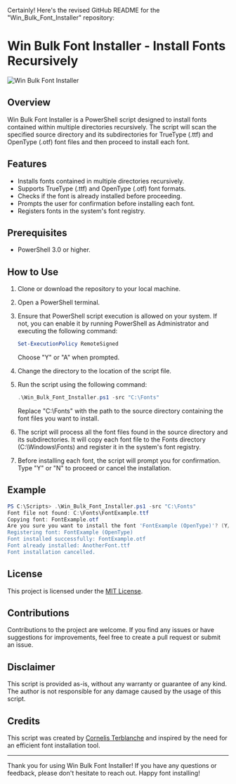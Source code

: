 Certainly! Here's the revised GitHub README for the "Win_Bulk_Font_Installer" repository:

# Win Bulk Font Installer - Install Fonts Recursively

![Win Bulk Font Installer](https://github.com/YourGitHubUsername/Win_Bulk_Font_Installer/blob/main/FontInstallerLogo.png)

## Overview

Win Bulk Font Installer is a PowerShell script designed to install fonts contained within multiple directories recursively. The script will scan the specified source directory and its subdirectories for TrueType (.ttf) and OpenType (.otf) font files and then proceed to install each font.

## Features

- Installs fonts contained in multiple directories recursively.
- Supports TrueType (.ttf) and OpenType (.otf) font formats.
- Checks if the font is already installed before proceeding.
- Prompts the user for confirmation before installing each font.
- Registers fonts in the system's font registry.

## Prerequisites

- PowerShell 3.0 or higher.

## How to Use

1. Clone or download the repository to your local machine.

2. Open a PowerShell terminal.

3. Ensure that PowerShell script execution is allowed on your system. If not, you can enable it by running PowerShell as Administrator and executing the following command:

   ```powershell
   Set-ExecutionPolicy RemoteSigned
   ```

   Choose "Y" or "A" when prompted.

4. Change the directory to the location of the script file.

5. Run the script using the following command:

   ```powershell
   .\Win_Bulk_Font_Installer.ps1 -src "C:\Fonts"
   ```

   Replace "C:\Fonts" with the path to the source directory containing the font files you want to install.

6. The script will process all the font files found in the source directory and its subdirectories. It will copy each font file to the Fonts directory (C:\Windows\Fonts) and register it in the system's font registry.

7. Before installing each font, the script will prompt you for confirmation. Type "Y" or "N" to proceed or cancel the installation.

## Example

```powershell
PS C:\Scripts> .\Win_Bulk_Font_Installer.ps1 -src "C:\Fonts"
Font file not found: C:\Fonts\FontExample.ttf
Copying font: FontExample.otf
Are you sure you want to install the font 'FontExample (OpenType)'? (Y/N'): Y
Registering font: FontExample (OpenType)
Font installed successfully: FontExample.otf
Font already installed: AnotherFont.ttf
Font installation cancelled.
```

## License

This project is licensed under the [MIT License](https://opensource.org/licenses/MIT).

## Contributions

Contributions to the project are welcome. If you find any issues or have suggestions for improvements, feel free to create a pull request or submit an issue.

## Disclaimer

This script is provided as-is, without any warranty or guarantee of any kind. The author is not responsible for any damage caused by the usage of this script.

## Credits

This script was created by [Cornelis Terblanche](https://github.com/KR34T1V) and inspired by the need for an efficient font installation tool.

---

Thank you for using Win Bulk Font Installer! If you have any questions or feedback, please don't hesitate to reach out. Happy font installing!